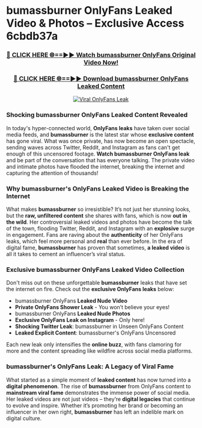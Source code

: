 # bumassburner OnlyFans Leaked Video & Photos – Exclusive Access 6cbdb37a

<div align="center">

### [🔴 CLICK HERE 🌐==►► Watch bumassburner OnlyFans Original Video Now!](https://aff.leakpic.com/?utm_medium=9dac6e3e92780789e695eb65dc45befdb20081c8&utm_campaign=Link_for_leakpic_com_6cbdb37a)

### [🔴 CLICK HERE 🌐==►► Download bumassburner OnlyFans Leaked Content](https://aff.leakpic.com/?utm_medium=9dac6e3e92780789e695eb65dc45befdb20081c8&utm_campaign=Link_for_leakpic_com_6cbdb37a)

[![Viral OnlyFans Leak](https://i.ibb.co.com/xMMVF88/686577567.gif)](https://aff.leakpic.com/?utm_medium=9dac6e3e92780789e695eb65dc45befdb20081c8&utm_campaign=Link_for_leakpic_com_6cbdb37a)

</div>

### Shocking bumassburner OnlyFans Leaked Content Revealed
In today's hyper-connected world, **OnlyFans leaks** have taken over social media feeds, and **bumassburner** is the latest star whose **exclusive content** has gone viral. What was once private, has now become an open spectacle, sending waves across Twitter, Reddit, and Instagram as fans can't get enough of this uncensored footage. 
**Watch bumassburner OnlyFans leak** and be part of the conversation that has everyone talking. The private video and intimate photos have flooded the internet, breaking the internet and capturing the attention of thousands!

### Why bumassburner's OnlyFans Leaked Video is Breaking the Internet
What makes **bumassburner** so irresistible? It’s not just her stunning looks, but the **raw, unfiltered content** she shares with fans, which is now **out in the wild**. Her controversial leaked videos and photos have become the talk of the town, flooding Twitter, Reddit, and Instagram with an **explosive** surge in engagement. 
Fans are raving about the **authenticity** of her OnlyFans leaks, which feel more personal and **real** than ever before. In the era of digital fame, **bumassburner** has proven that sometimes, **a leaked video** is all it takes to cement an influencer’s viral status.

### Exclusive bumassburner OnlyFans Leaked Video Collection
Don't miss out on these unforgettable **bumassburner** leaks that have set the internet on fire. Check out the **exclusive OnlyFans leaks** below:

- bumassburner OnlyFans **Leaked Nude Video**
- **Private OnlyFans Shower Leak** - You won’t believe your eyes!
- bumassburner OnlyFans **Leaked Nude Photos**
- **Exclusive OnlyFans Leak on Instagram** - Only here!
- **Shocking Twitter Leak**: bumassburner in Unseen OnlyFans Content
- **Leaked Explicit Content**: bumassburner's OnlyFans Uncensored

Each new leak only intensifies the **online buzz**, with fans clamoring for more and the content spreading like wildfire across social media platforms.

### bumassburner's OnlyFans Leak: A Legacy of Viral Fame
What started as a simple moment of **leaked content** has now turned into a **digital phenomenon**. The rise of **bumassburner** from OnlyFans content to **mainstream viral fame** demonstrates the immense power of social media. 
Her leaked videos are not just videos – they’re **digital legacies** that continue to evolve and inspire. Whether it’s promoting her brand or becoming an influencer in her own right, **bumassburner** has left an indelible mark on digital culture.
